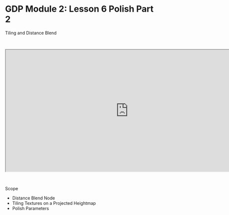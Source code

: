 # GDP Module 2: Lesson 6 Polish Part 2

<p>Tiling and Distance Blend</p>
<p>&nbsp;</p>
<p><iframe title="YouTube video player" src="https://www.youtube.com/embed/Y6UT0fW3dAI" width="800" height="400" allowfullscreen="allowfullscreen" allow="accelerometer; autoplay; clipboard-write; encrypted-media; gyroscope; picture-in-picture; web-share"></iframe></p>
<p>&nbsp;</p>
<p>Scope</p>
<ul>
<li>Distance Blend Node</li>
<li>Tiling Textures on a Projected Heightmap</li>
<li>Polish Parameters</li>
</ul>